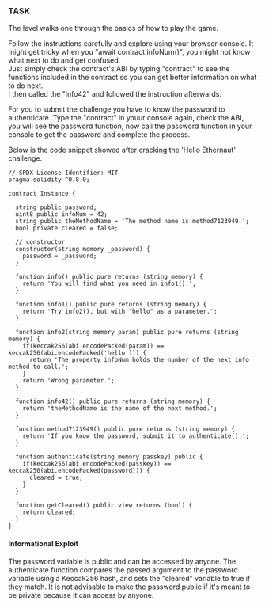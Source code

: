 ### TASK
The level walks one through the basics of how to play the game. <br/>

Follow the instructions carefully and explore using your browser console. 
It might get tricky when you "await contract.infoNum()", you might not know what next to do and get confused. <br/>
Just simply check the contract's ABI by typing "contract" to see the functions included in the contract so you can get better information on what to do next.  <br/>
I then called the  "info42" and followed the instruction afterwards. <br/>

For you to submit the challenge you have to know the password to authenticate. Type the "contract" in youur console again, check the ABI, you will see the password function, now call the password function in your console to get the password and complete the process. <br/>

Below is the code snippet showed after cracking the 'Hello Ethernaut' challenge. <br/>


```solidity
// SPDX-License-Identifier: MIT
pragma solidity ^0.8.0;

contract Instance {

  string public password;
  uint8 public infoNum = 42;
  string public theMethodName = 'The method name is method7123949.';
  bool private cleared = false;

  // constructor
  constructor(string memory _password) {
    password = _password;
  }

  function info() public pure returns (string memory) {
    return 'You will find what you need in info1().';
  }

  function info1() public pure returns (string memory) {
    return 'Try info2(), but with "hello" as a parameter.';
  }

  function info2(string memory param) public pure returns (string memory) {
    if(keccak256(abi.encodePacked(param)) == keccak256(abi.encodePacked('hello'))) {
      return 'The property infoNum holds the number of the next info method to call.';
    }
    return 'Wrong parameter.';
  }

  function info42() public pure returns (string memory) {
    return 'theMethodName is the name of the next method.';
  }

  function method7123949() public pure returns (string memory) {
    return 'If you know the password, submit it to authenticate().';
  }

  function authenticate(string memory passkey) public {
    if(keccak256(abi.encodePacked(passkey)) == keccak256(abi.encodePacked(password))) {
      cleared = true;
    }
  }

  function getCleared() public view returns (bool) {
    return cleared;
  }
}

```

#### Informational Exploit
The password variable is public and can be accessed by anyone. The authenticate function compares the passed argument to the password variable using a Keccak256 hash, and sets the "cleared" variable to true if they match. 
It is not advisable to make the password public if it's meant to be private because it can access by anyone. 